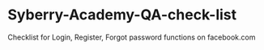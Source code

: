 # Syberry-Academy-QA-check-list
Checklist for Login, Register, Forgot password functions on facebook.com
